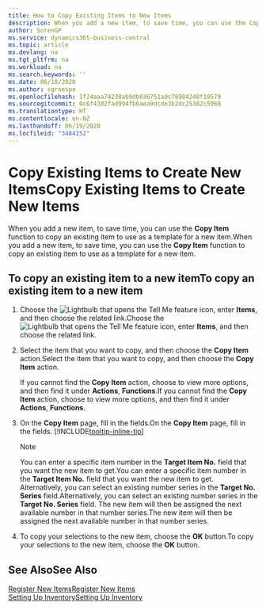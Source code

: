 ```yaml
---
title: How to Copy Existing Items to New Items
description: When you add a new item, to save time, you can use the Copy Item function to copy an existing item to use as a template for a new item.
author: SorenGP
ms.service: dynamics365-business-central
ms.topic: article
ms.devlang: na
ms.tgt_pltfrm: na
ms.workload: na
ms.search.keywords: ''
ms.date: 06/18/2020
ms.author: sgroespe
ms.openlocfilehash: 1f24aaa74238ab9db836751adc78984248f19579
ms.sourcegitcommit: 0c6f4382fad994fb6aea9dcde3b2dc25382c5968
ms.translationtype: HT
ms.contentlocale: en-NZ
ms.lasthandoff: 06/19/2020
ms.locfileid: "3484152"
---
```

# <a name="copy-existing-items-to-create-new-items"></a><span data-ttu-id="d9c3c-103">Copy Existing Items to Create New Items</span><span class="sxs-lookup"><span data-stu-id="d9c3c-103">Copy Existing Items to Create New Items</span></span>

<span data-ttu-id="d9c3c-104">When you add a new item, to save time, you can use the **Copy Item** function to copy an existing item to use as a template for a new item.</span><span class="sxs-lookup"><span data-stu-id="d9c3c-104">When you add a new item, to save time, you can use the **Copy Item** function to copy an existing item to use as a template for a new item.</span></span>  

## <a name="to-copy-an-existing-item-to-a-new-item"></a><span data-ttu-id="d9c3c-105">To copy an existing item to a new item</span><span class="sxs-lookup"><span data-stu-id="d9c3c-105">To copy an existing item to a new item</span></span>

1. <span data-ttu-id="d9c3c-106">Choose the ![Lightbulb that opens the Tell Me feature](media/ui-search/search_small.png "Tell me what you want to do") icon, enter **Items**, and then choose the related link.</span><span class="sxs-lookup"><span data-stu-id="d9c3c-106">Choose the ![Lightbulb that opens the Tell Me feature](media/ui-search/search_small.png "Tell me what you want to do") icon, enter **Items**, and then choose the related link.</span></span>  
2. <span data-ttu-id="d9c3c-107">Select the item that you want to copy, and then choose the **Copy Item** action.</span><span class="sxs-lookup"><span data-stu-id="d9c3c-107">Select the item that you want to copy, and then choose the **Copy Item** action.</span></span>  

    <span data-ttu-id="d9c3c-108">If you cannot find the **Copy Item** action, choose to view more options, and then find it under **Actions**, **Functions**.</span><span class="sxs-lookup"><span data-stu-id="d9c3c-108">If you cannot find the **Copy Item** action, choose to view more options, and then find it under **Actions**, **Functions**.</span></span>  

3. <span data-ttu-id="d9c3c-109">On the **Copy Item** page, fill in the fields.</span><span class="sxs-lookup"><span data-stu-id="d9c3c-109">On the **Copy Item** page, fill in the fields.</span></span> [!INCLUDE[tooltip-inline-tip](includes/tooltip-inline-tip_md.md)]

    > [!NOTE]  
    > <span data-ttu-id="d9c3c-110">You can enter a specific item number in the **Target Item No.** field that you want the new item to get.</span><span class="sxs-lookup"><span data-stu-id="d9c3c-110">You can enter a specific item number in the **Target Item No.** field that you want the new item to get.</span></span> <span data-ttu-id="d9c3c-111">Alternatively, you can select an existing number series in the **Target No. Series** field.</span><span class="sxs-lookup"><span data-stu-id="d9c3c-111">Alternatively, you can select an existing number series in the **Target No. Series** field.</span></span> <span data-ttu-id="d9c3c-112">The new item will then be assigned the next available number in that number series.</span><span class="sxs-lookup"><span data-stu-id="d9c3c-112">The new item will then be assigned the next available number in that number series.</span></span>  

4. <span data-ttu-id="d9c3c-113">To copy your selections to the new item, choose the **OK** button.</span><span class="sxs-lookup"><span data-stu-id="d9c3c-113">To copy your selections to the new item, choose the **OK** button.</span></span>  

## <a name="see-also"></a><span data-ttu-id="d9c3c-114">See Also</span><span class="sxs-lookup"><span data-stu-id="d9c3c-114">See Also</span></span>

[<span data-ttu-id="d9c3c-115">Register New Items</span><span class="sxs-lookup"><span data-stu-id="d9c3c-115">Register New Items</span></span>](inventory-how-register-new-items.md)  
[<span data-ttu-id="d9c3c-116">Setting Up Inventory</span><span class="sxs-lookup"><span data-stu-id="d9c3c-116">Setting Up Inventory</span></span>](inventory-setup-inventory.md)  
